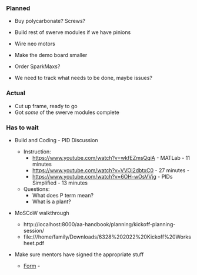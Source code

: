 ### Planned

* Buy polycarbonate? Screws? 

   
* Build rest of swerve modules if we have pinions
* Wire neo motors
* Make the demo board smaller
* Order SparkMaxs?

* We need to track what needs to be done, maybe issues?

### Actual

* Cut up frame, ready to go
* Got *some* of the swerve modules complete


### Has to wait
* Build and Coding - PID Discussion
    * Instruction:
        * https://www.youtube.com/watch?v=wkfEZmsQqiA - MATLab - 11 minutes
        * https://www.youtube.com/watch?v=VVOi2dbtxC0 - 27 minutes - 
        * https://www.youtube.com/watch?v=6OH-wOsVVjg - PIDs Simplified - 13 minutes        
    * Questions: 
        * What does P term mean?            
        * What is a plant?

* MoSCoW walkthrough 
    * http://localhost:8000/aa-handbook/planning/kickoff-planning-session/
    * file:///home/family/Downloads/6328%202022%20Kickoff%20Worksheet.pdf
* Make sure mentors have signed the appropriate stuff
    * [Form](https://503ff.sharepoint.com/pr/_layouts/15/guestaccess.aspx?guestaccesstoken=Jj6WX0L6sNMrB0jhEEq%2fbKLhteC6RpnbMrAjxoHUx%2bM%3d&docid=1_1a3fa10f8d1a245bf871b6c5490b02836&wdFormId=%7B28189676%2DC8D5%2D4478%2DB0A5%2D0D5B859561F6%7D) - 
